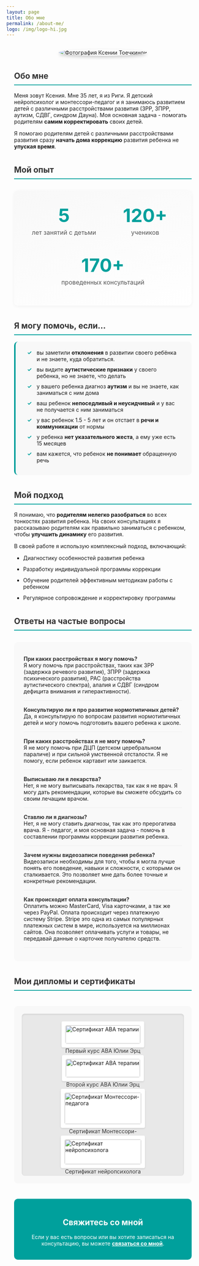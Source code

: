 ```yaml
---
layout: page
title: Обо мне
permalink: /about-me/
logo: /img/logo-hi.jpg
---
```


<style>
.about-container {
  max-width: 800px;
  margin: 0 auto;
  padding: 0 20px;
}

.profile-image-container {
  display: flex;
  justify-content: center;
  margin: 30px 0;
}

.profile-image {
  max-width: 250px;
  border-radius: 50%;
  box-shadow: 0 4px 8px rgba(0, 0, 0, 0.2);
  transition: transform 0.3s ease;
}

.profile-image:hover {
  transform: scale(1.05);
}

.section-title {
  border-bottom: 2px solid #00a09c;
  padding-bottom: 10px;
  color: #333;
  margin-top: 40px;
}

.stats {
  display: flex;
  flex-wrap: wrap;
  justify-content: space-around;
  margin: 30px 0;
  padding: 20px;
  background: linear-gradient(160deg, #f8f8f8, #fff);
  border-radius: 10px;
  box-shadow: 0 2px 10px rgba(0, 0, 0, 0.05);
}

.stats div {
  text-align: center;
  padding: 15px;
  min-width: 150px;
}

.stats-number {
  font-size: 48px;
  font-weight: bold;
  color: #00a09c;
  margin: 0;
}

.stats-label {
  margin-top: 5px;
  font-size: 16px;
  color: #555;
}

.help-list {
  background-color: #f8f8f8;
  padding: 20px 30px;
  border-radius: 10px;
  border-left: 4px solid #00a09c;
}

.help-list li {
  margin-bottom: 10px;
  list-style-type: none;
  position: relative;
  padding-left: 25px;
}

.help-list li:before {
  content: "✓";
  position: absolute;
  left: 0;
  color: #00a09c;
  font-weight: bold;
}

.approach-list li {
  margin-bottom: 12px;
}

.faq-section {
  background: #f9f9f9;
  padding: 20px 25px;
  border-radius: 10px;
  margin: 30px 0;
}

.faq-section dt {
  font-weight: bold;
  margin-top: 15px;
  color: #333;
}

.faq-section dd {
  margin-left: 0;
  margin-bottom: 15px;
  padding-bottom: 15px;
  border-bottom: 1px solid #eee;
}

.diplomas-section {
  margin: 40px 0;
  padding: 20px;
  background: #f8f8f8;
  border-radius: 10px;
}

.diplomas-shelf {
  display: flex;
  flex-wrap: wrap;
  gap: 20px;
  justify-content: center;
  padding: 20px;
  background: #e8e8e8;
  border-radius: 8px;
  box-shadow: inset 0 2px 4px rgba(0,0,0,0.1);
}

.diploma-item {
  background: white;
  padding: 10px;
  border-radius: 4px;
  box-shadow: 0 2px 4px rgba(0,0,0,0.1);
  transition: transform 0.3s ease;
  max-width: 200px;
  cursor: pointer;
}

.diploma-item:hover {
  transform: translateY(-5px);
}

.diploma-item img {
  width: 100%;
  height: auto;
  border-radius: 4px;
  object-fit: cover;
}

.diploma-title {
  margin-top: 10px;
  text-align: center;
  font-size: 14px;
  color: #333;
}

.lightbox {
  display: none;
  position: fixed;
  z-index: 999;
  top: 0;
  left: 0;
  width: 100%;
  height: 100%;
  background-color: rgba(0, 0, 0, 0.9);
  cursor: pointer;
}

.lightbox-content {
  margin: auto;
  display: block;
  max-width: 90%;
  max-height: 90vh;
  position: absolute;
  top: 50%;
  left: 50%;
  transform: translate(-50%, -50%);
}

.close {
  position: absolute;
  right: 25px;
  top: 10px;
  color: #f1f1f1;
  font-size: 40px;
  font-weight: bold;
  cursor: pointer;
}

.close:hover {
  color: #bbb;
}

.contact-section {
  background-color: #00a09c;
  color: white;
  padding: 20px;
  border-radius: 10px;
  text-align: center;
  margin-top: 40px;
}

.contact-section a {
  color: white;
  font-weight: bold;
  text-decoration: underline;
}

@media (max-width: 600px) {
  .stats {
    flex-direction: column;
  }
  
  .stats div {
    margin-bottom: 20px;
  }
}
</style>

<div class="about-container">


<div class="profile-image-container">
  <img class="profile-image" loading="lazy" src="/img/profile.png?2" alt="Фотография Ксении Тоечкиной" />
</div>

<h2 class="section-title">Обо мне</h2>

Меня зовут Ксения. Мне 35 лет, я из Риги. Я детский нейропсихолог и монтессори-педагог и я занимаюсь развитием детей с различными расстройствами развития (ЗРР, ЗПРР, аутизм, СДВГ, синдром Дауна). Моя основная задача - помогать родителям <strong>самим корректировать</strong> своих детей.

Я помогаю родителям детей с различными расстройствами развития сразу <strong>начать дома коррекцию</strong> развития ребенка не <strong>упуская время</strong>.

<h2 class="section-title">Мой опыт</h2>

<section class="stats">
  <div>
    <p class="stats-number">5</p>
    <p class="stats-label">лет занятий с детьми</p>
  </div>
  <div>
    <p class="stats-number">120+</p>
    <p class="stats-label">учеников</p>
  </div>
  <div>
    <p class="stats-number">170+</p>
    <p class="stats-label">проведенных консультаций</p>
  </div>
</section>

<h2 class="section-title">Я могу помочь, если...</h2>

<ul class="help-list">
  <li>вы заметили <strong>отклонения</strong> в развитии своего ребёнка и не знаете, куда обратиться.</li>
  <li>вы видите <strong>аутистические признаки</strong> у своего ребенка, но не знаете, что делать</li>
  <li>у вашего ребенка диагноз <strong>аутизм</strong> и вы не знаете, как заниматься с ним дома</li>
  <li>ваш ребенок <strong>непоседливый и неусидчивый</strong> и у вас не получается с ним заниматься</li>
  <li>у вас ребенок 1.5 - 5 лет и он отстает в <strong>речи и коммуникации</strong> от нормы</li>
  <li>у ребенка <strong>нет указательного жеста</strong>, а ему уже есть 15 месяцев</li>
  <li>вам кажется, что ребенок <strong>не понимает</strong> обращенную речь</li>
</ul>

<h2 class="section-title">Мой подход</h2>

Я понимаю, что <strong>родителям нелегко разобраться</strong> во всех тонкостях развития ребенка. На своих консультациях я рассказываю родителям как правильно заниматься с ребенком, чтобы <strong>улучшить динамику</strong> его развития.

В своей работе я использую комплексный подход, включающий:

<ul class="approach-list">
  <li>Диагностику особенностей развития ребенка</li>
  <li>Разработку индивидуальной программы коррекции</li>
  <li>Обучение родителей эффективным методикам работы с ребенком</li>
  <li>Регулярное сопровождение и корректировку программы</li>
</ul>

<h2 class="section-title">Ответы на частые вопросы</h2>

<dl class="faq-section">
  <dt>При каких расстройствах я могу помочь?</dt>
  <dd>Я могу помочь при расстройствах, таких как ЗРР (задержка речевого развития), ЗПРР (задержка психического развития), РАС (расстройства аутистического спектра), алалия и СДВГ (синдром дефицита внимания и гиперактивности).</dd>

  <dt>Консультирую ли я про развитие нормотипичных детей?</dt>
  <dd>Да, я консультирую по вопросам развития нормотипичных детей и могу помочь подготовить вашего ребенка к школе.</dd>

  <dt>При каких расстройствах я не могу помочь?</dt>
  <dd>Я не могу помочь при ДЦП (детском церебральном параличе) и при сильной умственной отсталости. Я не помогу, если ребенок картавит или заикается.</dd>

  <dt>Выписываю ли я лекарства?</dt>
  <dd>Нет, я не могу выписывать лекарства, так как я не врач. Я могу дать рекомендации, которые вы сможете обсудить со своим лечащим врачом.</dd>

  <dt>Ставлю ли я диагнозы?</dt>
  <dd>Нет, я не могу ставить диагнозы, так как это прерогатива врача. Я - педагог, и моя основная задача - помочь в составлении программы коррекции развития ребенка.</dd>

  <dt>Зачем нужны видеозаписи поведения ребенка?</dt>
  <dd>Видеозаписи необходимы для того, чтобы я могла лучше понять его поведение, навыки и сложности, с которыми он сталкивается. Это позволяет мне дать более точные и конкретные рекомендации.</dd>

  <dt>Как происходит оплата консультации?</dt>
  <dd>Оплатить можно MasterCard, Visa карточками, а так же через PayPal. Оплата происходит через платежную систему Stripe. Stripe это одна из самых популярных платежных систем в мире, используется на миллионах сайтов. Она позволяет оплачивать услуги и товары, не передавай данные о карточке получателю средств.</dd>
</dl>

<h2 class="section-title">Мои дипломы и сертификаты</h2>

<div class="diplomas-section">
  <div class="diplomas-shelf">
    <div class="diploma-item" onclick="openLightbox(this)">
      <img src="/img/diploma/aba_v1.jpg" alt="Сертификат ABA терапии" loading="lazy">
      <div class="diploma-title">Первый курс ABA Юлии Эрц</div>
    </div>
    <div class="diploma-item" onclick="openLightbox(this)">
      <img src="/img/diploma/aba_v2.jpg" alt="Сертификат ABA терапии" loading="lazy">
      <div class="diploma-title">Второй курс ABA Юлии Эрц</div>
    </div>
    <div class="diploma-item" onclick="openLightbox(this)">
      <img src="/img/diploma/montessori.jpeg" alt="Сертификат Монтессори-педагога" loading="lazy">
      <div class="diploma-title">Сертификат Монтессори-педагога</div>
    </div>
    <div class="diploma-item" onclick="openLightbox(this)">
      <img src="/img/diploma/neyropsihologija.jpg" alt="Сертификат нейропсихолога" loading="lazy">
      <div class="diploma-title">Сертификат нейропсихолога</div>
    </div>
  </div>
</div>

<div id="lightbox" class="lightbox" onclick="closeLightbox()">
  <span class="close">&times;</span>
  <img id="lightbox-img" class="lightbox-content">
</div>

<script>
function openLightbox(element) {
  const lightbox = document.getElementById("lightbox");
  const lightboxImg = document.getElementById("lightbox-img");
  lightboxImg.src = element.querySelector("img").src;
  lightbox.style.display = "block";
}

function closeLightbox() {
  document.getElementById("lightbox").style.display = "none";
}

// Close lightbox when pressing Escape key
document.addEventListener('keydown', function(event) {
  if (event.key === 'Escape') {
    closeLightbox();
  }
});
</script>

<div class="contact-section">
  <h2>Свяжитесь со мной</h2>
  <p>Если у вас есть вопросы или вы хотите записаться на консультацию, вы можете <a href="/contacts/">связаться со мной</a>.</p>
</div>

</div> 